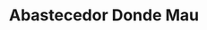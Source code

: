---
title: "Abastecedor Donde Mau"
url: /san-isidro-de-el-general/abastecedor-donde-mau/
shop: supermercado
---